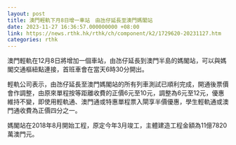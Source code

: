 ```yaml
---
layout: post
title: 澳門輕軌下月8日增一車站　由氹仔延長至澳門媽閣站
date: 2023-11-27 16:36:57.000000000 +08:00
link: https://news.rthk.hk/rthk/ch/component/k2/1729620-20231127.htm
categories: rthk
---
```


澳門輕軌在12月8日將增加一個車站，由氹仔延長到澳門半島的媽閣站，可以與媽閣交通樞紐點連接，首班車會在當天6時30分開出。

輕軌公司表示，由氹仔延長至澳門媽閣站的所有列車測試已順利完成，開通後票價會作調整，由原來單程按等距離收費的正價6元至10元，調整為6元至12元，優惠維持不變，即使用輕軌通、澳門通或特惠單程票入閘享半價優惠，學生輕軌通或澳門通收費為正價四分之一。

媽閣站在2018年8月開始工程，原定今年3月竣工，主體建造工程金額為11億7820萬澳門元。
